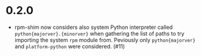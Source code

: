# 0.2.0

- rpm-shim now considers also system Python interpreter called `python{majorver}.{minorver}`
  when gathering the list of paths to try importing the system `rpm` module from.
  Peviously only `python{majorver}` and `platform-python` were considered. (#11)
